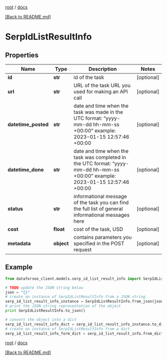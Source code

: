 [root](./../ "root") / [docs](./ "docs")

[[Back to README.md]](./../README.md "[Back to README.md]")

# SerpIdListResultInfo

## Properties

Name | Type | Description | Notes
------------ | ------------- | ------------- | -------------
**id** | **str** | id of the task | [optional]
**url** | **str** | URL of the task URL you used for making an API call | [optional]
**datetime_posted** | **str** | date and time when the task was made in the UTC format: “yyyy-mm-dd hh-mm-ss +00:00” example: 2023-01-15 12:57:46 +00:00 | [optional]
**datetime_done** | **str** | date and time when the task was completed in the UTC format: “yyyy-mm-dd hh-mm-ss +00:00” example: 2023-01-15 12:57:46 +00:00 | [optional]
**status** | **str** | informational message of the task you can find the full list of general informational messages here | [optional]
**cost** | **float** | cost of the task, USD | [optional]
**metadata** | **object** | contains parameters you specified in the POST request | [optional]

## Example

```python
from dataforseo_client.models.serp_id_list_result_info import SerpIdListResultInfo

# TODO update the JSON string below
json = "{}"
# create an instance of SerpIdListResultInfo from a JSON string
serp_id_list_result_info_instance = SerpIdListResultInfo.from_json(json)
# print the JSON string representation of the object
print SerpIdListResultInfo.to_json()

# convert the object into a dict
serp_id_list_result_info_dict = serp_id_list_result_info_instance.to_dict()
# create an instance of SerpIdListResultInfo from a dict
serp_id_list_result_info_form_dict = serp_id_list_result_info.from_dict(serp_id_list_result_info_dict)
```

  

[root](./../ "root") / [docs](./ "docs")

[[Back to README.md]](./../README.md "[Back to README.md]")